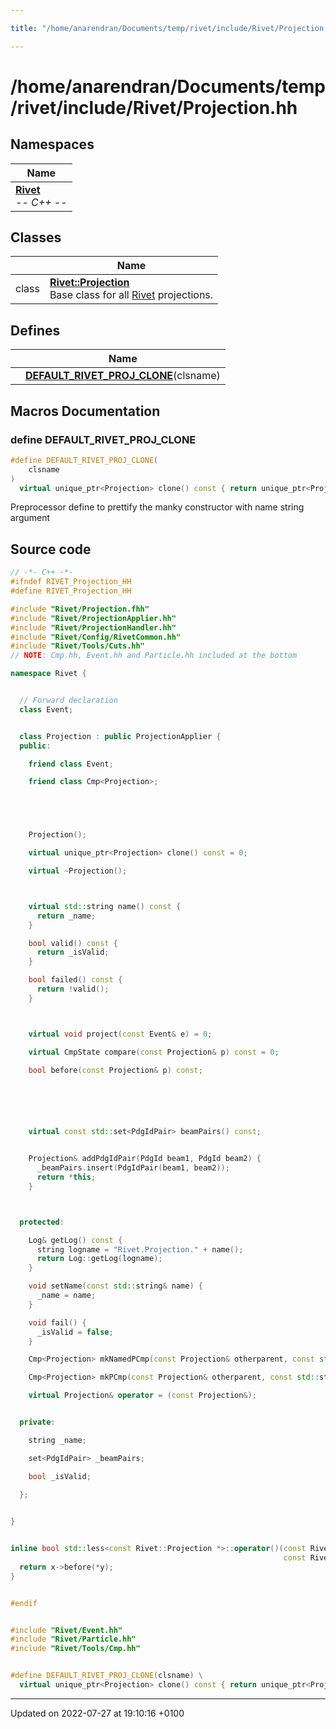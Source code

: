 ```yaml
---

title: "/home/anarendran/Documents/temp/rivet/include/Rivet/Projection.hh"

---
```


# /home/anarendran/Documents/temp/rivet/include/Rivet/Projection.hh



## Namespaces

| Name           |
| -------------- |
| **[Rivet](http://example.org/namespaces/namespacerivet/)** <br>-*- C++ -*-  |

## Classes

|                | Name           |
| -------------- | -------------- |
| class | **[Rivet::Projection](http://example.org/classes/classrivet_1_1projection/)** <br>Base class for all <a href="http://example.org/namespaces/namespacerivet/">Rivet</a> projections.  |

## Defines

|                | Name           |
| -------------- | -------------- |
|  | **[DEFAULT_RIVET_PROJ_CLONE](http://example.org/files/projection_8hh/#define-default-rivet-proj-clone)**(clsname)  |




## Macros Documentation

### define DEFAULT_RIVET_PROJ_CLONE

```cpp
#define DEFAULT_RIVET_PROJ_CLONE(
    clsname
)
  virtual unique_ptr<Projection> clone() const { return unique_ptr<Projection>(new clsname(*this)); }
```


Preprocessor define to prettify the manky constructor with name string argument 


## Source code

```cpp
// -*- C++ -*-
#ifndef RIVET_Projection_HH
#define RIVET_Projection_HH

#include "Rivet/Projection.fhh"
#include "Rivet/ProjectionApplier.hh"
#include "Rivet/ProjectionHandler.hh"
#include "Rivet/Config/RivetCommon.hh"
#include "Rivet/Tools/Cuts.hh"
// NOTE: Cmp.hh, Event.hh and Particle.hh included at the bottom

namespace Rivet {


  // Forward declaration
  class Event;


  class Projection : public ProjectionApplier {
  public:

    friend class Event;

    friend class Cmp<Projection>;





    Projection();

    virtual unique_ptr<Projection> clone() const = 0;

    virtual ~Projection();



    virtual std::string name() const {
      return _name;
    }

    bool valid() const {
      return _isValid;
    }

    bool failed() const {
      return !valid();
    }



    virtual void project(const Event& e) = 0;

    virtual CmpState compare(const Projection& p) const = 0;

    bool before(const Projection& p) const;






    virtual const std::set<PdgIdPair> beamPairs() const;


    Projection& addPdgIdPair(PdgId beam1, PdgId beam2) {
      _beamPairs.insert(PdgIdPair(beam1, beam2));
      return *this;
    }



  protected:

    Log& getLog() const {
      string logname = "Rivet.Projection." + name();
      return Log::getLog(logname);
    }

    void setName(const std::string& name) {
      _name = name;
    }

    void fail() {
      _isValid = false;
    }

    Cmp<Projection> mkNamedPCmp(const Projection& otherparent, const std::string& pname) const;

    Cmp<Projection> mkPCmp(const Projection& otherparent, const std::string& pname) const;

    virtual Projection& operator = (const Projection&);


  private:

    string _name;

    set<PdgIdPair> _beamPairs;

    bool _isValid;
    
  };


}


inline bool std::less<const Rivet::Projection *>::operator()(const Rivet::Projection* x,
                                                             const Rivet::Projection* y) const {
  return x->before(*y);
}


#endif


#include "Rivet/Event.hh"
#include "Rivet/Particle.hh"
#include "Rivet/Tools/Cmp.hh"


#define DEFAULT_RIVET_PROJ_CLONE(clsname) \
  virtual unique_ptr<Projection> clone() const { return unique_ptr<Projection>(new clsname(*this)); }
```


-------------------------------

Updated on 2022-07-27 at 19:10:16 +0100
